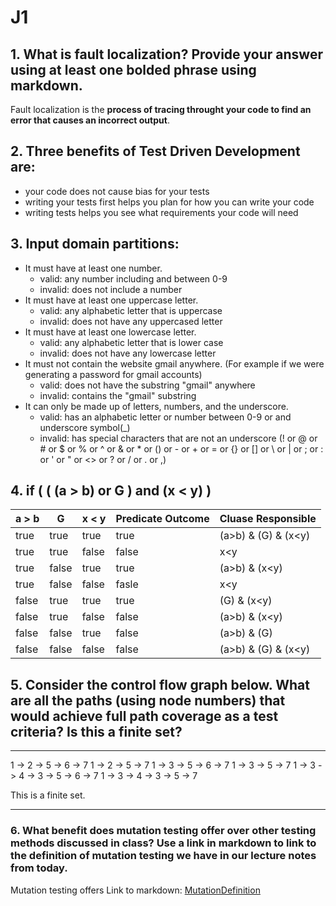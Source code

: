 # J1
## 1. What is fault localization? Provide your answer using at least one bolded phrase using markdown.
Fault localization is the **process of tracing throught your code to find an error that causes an incorrect output**.
## 2. Three benefits of Test Driven Development are:
- your code does not cause bias for your tests 
- writing your tests first helps you plan for how you can write your code
- writing tests helps you see what requirements your code will need
## 3. Input domain partitions:
- It must have at least one number.
    * valid: any number including and between 0-9
    * invalid: does not include a number
- It must have at least one uppercase letter.
    * valid: any alphabetic letter that is uppercase
    * invalid: does not have any uppercased letter
- It must have at least one lowercase letter.
    * valid: any alphabetic letter that is lower case
    * invalid: does not have any lowercase letter
- It must not contain the website gmail anywhere. (For example if we were generating a password for gmail accounts)
    * valid: does not have the substring "gmail" anywhere
    * invalid: contains the "gmail" substring
- It can only be made up of letters, numbers, and the underscore.
    * valid: has an alphabetic letter or number between 0-9 or and underscore symbol(_)
    * invalid: has special characters that are not an underscore (! or @ or # or $ or % or ^ or & or * or () or - or + or = or {} or [] or \ or | or ; or : or ' or " or <> or ? or / or . or ,)
## 4. if ( ( (a > b) or G ) and (x < y) )
| a > b |   G   | x < y | Predicate Outcome | Cluase Responsible |
| ----- | ----- | ----- | ----------------- | ------------------ |
| true  | true  | true  | true              | (a>b) & (G) & (x<y)|
| true  | true  | false | false             | x<y                |
| true  | false | true  | true              | (a>b) & (x<y)      |
| true  | false | false | fasle             | x<y                |
| false | true  | true  | true              | (G) & (x<y)        |
| false | true  | false | false             | (a>b) & (x<y)      |
| false | false | true  | false             | (a>b) & (G)        |
| false | false | false | false             | (a>b) & (G) & (x<y)|
## 5. Consider the control flow graph below. What are all the paths (using node numbers) that would achieve full path coverage as a test criteria? Is this a finite set?
---

1 -> 2 -> 5 -> 6 -> 7
1 -> 2 -> 5 -> 7
1 -> 3 -> 5 -> 6 -> 7
1 -> 3 -> 5 -> 7
1 -> 3 -> 4 -> 3 -> 5 -> 6 -> 7
1 -> 3 -> 4 -> 3 -> 5 -> 7

This is a finite set. 

---
### 6. What benefit does mutation testing offer over other testing methods discussed in class? Use a link in markdown to link to the definition of mutation testing we have in our lecture notes from today.
Mutation testing offers 
Link to markdown: [MutationDefinition](https://cs2113-f24.github.io/j/software_testing)
